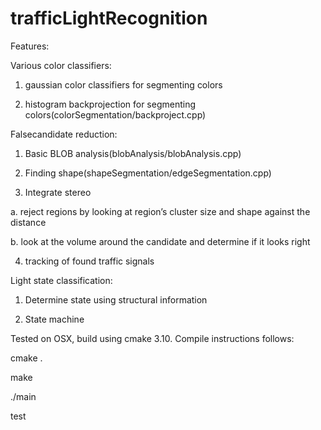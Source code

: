 # trafficLightRecognition

Features:

Various color classifiers:

1. gaussian color classifiers for segmenting colors

2. histogram backprojection for segmenting colors(colorSegmentation/backproject.cpp)

Falsecandidate reduction:

1. Basic BLOB analysis(blobAnalysis/blobAnalysis.cpp)

2. Finding shape(shapeSegmentation/edgeSegmentation.cpp)

3. Integrate stereo

  a. reject regions by looking at region’s cluster size and shape against the distance

  b. look at the volume around the candidate and determine if it looks right

4. tracking of found traffic signals

Light state classification:

1. Determine state using structural information

2. State machine

Tested on OSX, build using cmake 3.10. Compile instructions follows:

cmake .

make

./main <path to video clip>


test